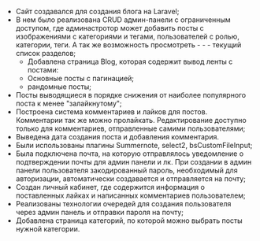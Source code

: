 - Сайт создавался для создания блога на Laravel;
- В нем было реализована CRUD админ-панели с ограниченным доступом, где админастротор может добавить посты с изображениями с категориями и тегами, пользователей c ролью, категории, теги. А так же возможность просмотреть - - - текущий список разделов;
    - Добавлена страница Blog, которая содержит вывод ленты с постами:
    - Основные посты с пагинацией;
    - рандомные посты;
- Посты выводящиеся в порядке снижения от наиболее популярного поста к менее "залайкнутому";
- Построена система комментариев и лайков для постов. Комментарии так же можно пролайкать. Редактирование доступно только для комментариев, отправленные самими пользователями;
- Выведена дата создания поста и добавления комментария.
- Были использованы плагины Summernote, select2, bsCustomFileInput;
- Была подключена почта, на которую отправлялось уведомление о подтверждении почты для админ панели и лк. При создании в админ панели пользователя закодированный пароль, необходимый для авторизации, автоматически создавается и отправляется на почту;
- Создан личный кабинет, где содержится информация о поставленных лайках и написанных комментариев пользователем;
- Реализованы технологии очередей для создания пользователя через админ панель и отправки пароля на почту;
- Добавлена страница категорий, по которой можно выбрать посты нужной категории.
